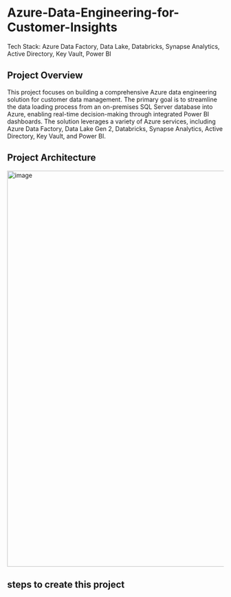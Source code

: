 # Azure-Data-Engineering-for-Customer-Insights
Tech Stack: Azure Data Factory, Data Lake, Databricks, Synapse Analytics, Active Directory, Key Vault, Power BI

## Project Overview
This project focuses on building a comprehensive Azure data engineering solution for customer data management. The primary goal is to streamline the data loading process from an on-premises SQL Server database into Azure, enabling real-time decision-making through integrated Power BI dashboards. The solution leverages a variety of Azure services, including Azure Data Factory, Data Lake Gen 2, Databricks, Synapse Analytics, Active Directory, Key Vault, and Power BI.


## Project Architecture

<img width="919" alt="image" src="https://github.com/user-attachments/assets/61688c5f-ab34-487b-9a09-8055540b5c9b">

## steps to create this project
